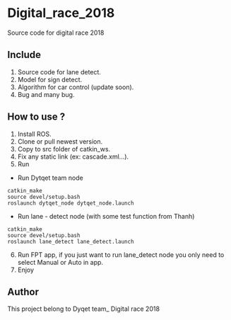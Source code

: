 # Digital\_race\_2018
Source code for digital race 2018
## Include
1. Source code for lane detect.
2. Model for sign detect.
3. Algorithm for car control (update soon).
4. Bug and many bug.
## How to use ?
1. Install ROS.
2. Clone or pull newest version.
3. Copy to src folder of catkin\_ws.
4. Fix any static link (ex: cascade.xml...).
5. Run
- Run Dytqet team node
	
```
catkin_make
source devel/setup.bash
roslaunch dytqet_node dytqet_node.launch
```
- Run lane - detect node (with some test function from Thanh)

```
catkin_make
source devel/setup.bash
roslaunch lane_detect lane_detect.launch
```
6. Run FPT app, if you just want to run lane\_detect node you only need to select Manual or Auto in app.
7. Enjoy
## Author
This project belong to Dyqet team_ Digital race 2018


